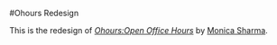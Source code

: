 
#Ohours Redesign

This is the redesign of
[*Ohours:Open Office Hours*](http://ohours.org)
by [Monica Sharma](http://sharmamonica.com).